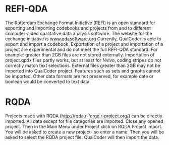 #  REFI-QDA
The Rotterdam Exchange Format Initiative (REFI) is an open standard for exporting and importing codebooks and projects from and to different computer-aided qualitative data analysis software. The website for the exchange initiative is www.qdasoftware.org
Currently, QualCoder is able to export and import a codebook. Exportation of a project and importation of a project are experimental and do not meet the full REFI-QDA standard. For example: greater than 2GB files are not stored externally. Importation of project.qpdx files partly works, but at least for Nvivo, coding stripes do not correctly match text selections. External files greater than 2GB may not be imported into QualCoder project. Features such as sets and graphs cannot be imported. Other data formats are not preserved, for example date or boolean would be converted to text data.

# RQDA
Projects made with RQDA (http://rqda.r-forge.r-project.org/) can be directly imported. All data except for file categories are imported.
Close any opened project. Then in the Main Menu under Project click on RQDA Project import. You will be asked to create a new project- so enter a name. Then you will be asked to select the RQDA project file. QualCoder will then import the data.
